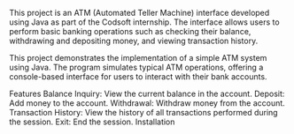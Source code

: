 This project is an ATM (Automated Teller Machine) interface developed using Java as part of the Codsoft internship. The interface allows users to perform basic banking operations such as checking their balance, withdrawing and depositing money, and viewing transaction history.

This project demonstrates the implementation of a simple ATM system using Java. The program simulates typical ATM operations, offering a console-based interface for users to interact with their bank accounts.

Features
Balance Inquiry: View the current balance in the account.
Deposit: Add money to the account.
Withdrawal: Withdraw money from the account.
Transaction History: View the history of all transactions performed during the session.
Exit: End the session.
Installation
